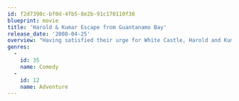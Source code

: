 ```yaml
---
id: f2d7398c-bf0d-4fb5-8e2b-91c170110f38
blueprint: movie
title: 'Harold & Kumar Escape from Guantanamo Bay'
release_date: '2008-04-25'
overview: "Having satisfied their urge for White Castle, Harold and Kumar jump on a plane to catch up with Harold's love interest, who's headed for the Netherlands. But the pair must change their plans when Kumar is accused of being a terrorist. Rob Corddry also stars in this wild comedy sequel that follows the hapless stoners' misadventures as they try to avoid being captured by the Department of Homeland Security."
genres:
  -
    id: 35
    name: Comedy
  -
    id: 12
    name: Adventure
---
```


